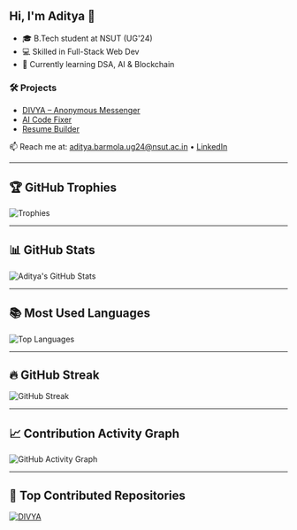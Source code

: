 ## Hi, I'm Aditya 👋

- 🎓 B.Tech student at NSUT (UG'24)  
- 💻 Skilled in Full-Stack Web Dev  
- 🌱 Currently learning DSA, AI & Blockchain  

### 🛠️ Projects
- [DIVYA – Anonymous Messenger](https://divya-cu7a.onrender.com/)
- [AI Code Fixer](https://ai-code-fixer-1.onrender.com/)
- [Resume Builder](https://resume-gzxw.onrender.com/)

📫 Reach me at: aditya.barmola.ug24@nsut.ac.in • [LinkedIn](https://www.linkedin.com/in/aditya-barmola-95ab19269/)

---

## 🏆 GitHub Trophies  
![Trophies](https://github-profile-trophy.vercel.app/?username=debugaditya&theme=radical&margin-w=10&margin-h=10)

---

## 📊 GitHub Stats  
![Aditya's GitHub Stats](https://github-readme-streak-stats.herokuapp.com/?user=debugaditya&theme=radical)

---

## 📚 Most Used Languages  
![Top Languages](https://github-readme-stats.vercel.app/api/top-langs/?username=debugaditya&layout=compact&theme=radical)

---

## 🔥 GitHub Streak  
![GitHub Streak](https://github-readme-streak-stats.herokuapp.com/?user=debugaditya&theme=radical)

---

## 📈 Contribution Activity Graph  
![GitHub Activity Graph](https://github-readme-activity-graph.vercel.app/graph?username=debugaditya&theme=github-compact)

---

## 🚀 Top Contributed Repositories  
[![DIVYA](https://github-readme-stats.vercel.app/api/pin/?username=debugaditya&repo=DIVYA&theme=radical)](https://github.com/debugaditya/DIVYA)

